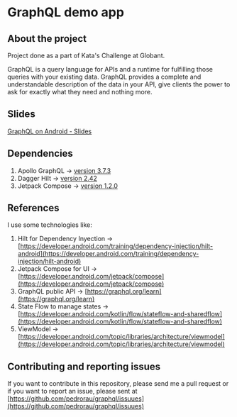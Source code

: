 # GraphQL demo app

## About the project

Project done as a part of Kata's Challenge at Globant.

GraphQL is a query language for APIs and a runtime for fulfilling those queries with your existing data. GraphQL provides a complete and understandable description of the data in your API, give clients the power to ask for exactly what they need and nothing more.

## Slides

[GraphQL on Android - Slides](https://docs.google.com/presentation/d/16bluof7hMjhsjYIvrWzhukS0WCttd6BDmKrMKFEz15M/edit?usp=sharing)

## Dependencies

1. Apollo GraphQL -> [version 3.7.3](https://github.com/apollographql/apollo-kotlin)
2. Dagger Hilt -> [version 2.42](https://github.com/google/dagger)
3. Jetpack Compose -> [version 1.2.0](https://mvnrepository.com/artifact/androidx.compose)

## References

I use some technologies like:

1. Hilt for Dependency Inyection -> [https://developer.android.com/training/dependency-injection/hilt-android](https://developer.android.com/training/dependency-injection/hilt-android)
2. Jetpack Compose for UI -> [https://developer.android.com/jetpack/compose](https://developer.android.com/jetpack/compose)
3. GraphQL public API -> [https://graphql.org/learn](https://graphql.org/learn)
4. State Flow to manage states -> [https://developer.android.com/kotlin/flow/stateflow-and-sharedflow](https://developer.android.com/kotlin/flow/stateflow-and-sharedflow)
5. ViewModel -> [https://developer.android.com/topic/libraries/architecture/viewmodel](https://developer.android.com/topic/libraries/architecture/viewmodel)

## Contributing and reporting issues

If you want to contribute in this repository, please send me a pull request or if you want to report an issue, please sent at [https://github.com/pedrorau/graphql/issuues](https://github.com/pedrorau/graphql/issuues)
